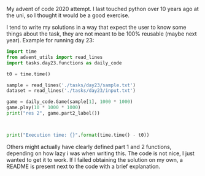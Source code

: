 My advent of code 2020 attempt.
I last touched python over 10 years ago at the uni, so I thought it would be a good exercise.

I tend to write my solutions in a way that expect the user to know some things about the task, they are not meant to be 100% reusable (maybe next year).
Example for running day 23:

```python
import time
from advent_utils import read_lines
import tasks.day23.functions as daily_code

t0 = time.time()

sample = read_lines('./tasks/day23/sample.txt')
dataset = read_lines('./tasks/day23/input.txt')

game = daily_code.Game(sample[1], 1000 * 1000)
game.play(10 * 1000 * 1000)
print("res 2", game.part2_label())



print("Execution time: {}".format(time.time() - t0))
```

Others might actually have clearly defined part 1 and 2 functions, depending on how lazy i was when writing this. The code is not nice, I just wanted to get it to work. If I failed obtaining the solution on my own, a README is present next to the code with a brief explanation.